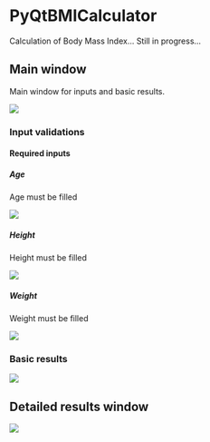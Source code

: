 # PyQtBMICalculator
Calculation of Body Mass Index... Still in progress...

## Main window
Main window for inputs and basic results.

![](https://github.com/hrosicka/PyQtBMICalculator/blob/master/doc/BmiCalculator.png)

### Input validations
#### Required inputs
##### Age
Age must be filled

![](https://github.com/hrosicka/PyQtBMICalculator/blob/master/doc/MissingAge.png)

##### Height
Height must be filled

![](https://github.com/hrosicka/PyQtBMICalculator/blob/master/doc/MissingHeight.png)

##### Weight
Weight must be filled

![](https://github.com/hrosicka/PyQtBMICalculator/blob/master/doc/MissingWeight.png)

### Basic results

![](https://github.com/hrosicka/PyQtBMICalculator/blob/master/doc/InputsOk.png)


## Detailed results window

![](https://github.com/hrosicka/PyQtBMICalculator/blob/master/doc/DetailedResults.png)




